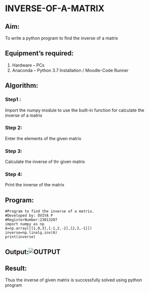 # INVERSE-OF-A-MATRIX
## Aim:
To write a python program to find the inverse of a matrix
## Equipment’s required:
1. 	Hardware – PCs
2. 	Anaconda – Python 3.7 Installation / Moodle-Code Runner
## Algorithm:
### Step1 : 
Import the numpy module to use the built-in function for calculate the inverse of a matrix
### Step 2: 
Enter the elements of the given matrix
### Step 3: 
Calculate the inverse of thr given matrix
### Step 4: 
Print the inverse of the matrix

## Program:
```
#Program to find the inverse of a matrix.
#Developed by: OVIYA P
#RegisterNumber:23013207
import numpy as np
A=np.array([[1,0,3],[-1,2,-2],[2,3,-1]])
inverse=np.linalg.inv(A)
print(inverse)
```
## Output:![OUTPUT](https://github.com/Oviya24032K6/INVERSE-OF-A-MATRIX/assets/147139999/c5b2f3b2-fd60-4e63-94f2-1afa0b934747)

## Result:
Thus the inverse of given matrix is successfully solved using python program

